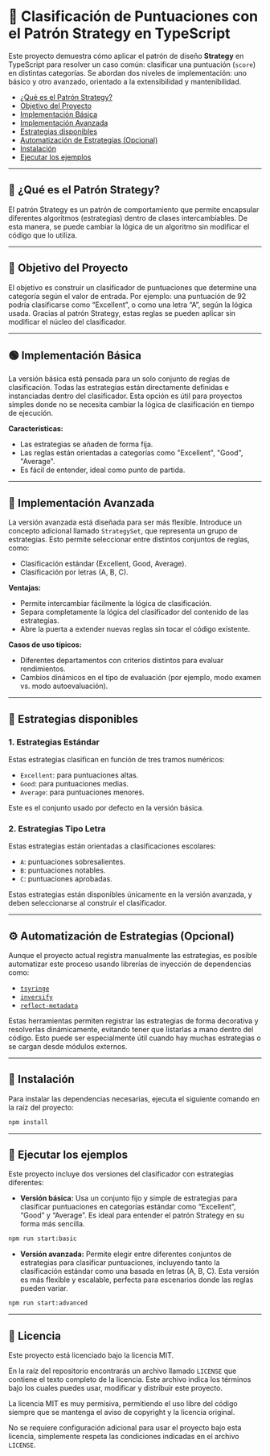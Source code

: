# 🎯 Clasificación de Puntuaciones con el Patrón Strategy en TypeScript

Este proyecto demuestra cómo aplicar el patrón de diseño **Strategy** en TypeScript para resolver un caso común: clasificar una puntuación (`score`) en distintas categorías. Se abordan dos niveles de implementación: uno básico y otro avanzado, orientado a la extensibilidad y mantenibilidad.

- [¿Qué es el Patrón Strategy?](#-qué-es-el-patrón-strategy)
- [Objetivo del Proyecto](#-objetivo-del-proyecto)
- [Implementación Básica](#-implementación-básica)
- [Implementación Avanzada](#-implementación-avanzada)
- [Estrategias disponibles](#-estrategias-disponibles)
- [Automatización de Estrategias (Opcional)](#-automatización-de-estrategias-opcional)
- [Instalación](#-instalación)
- [Ejecutar los ejemplos](#-ejecutar-los-ejemplos)

---

## 🧠 ¿Qué es el Patrón Strategy?

El patrón Strategy es un patrón de comportamiento que permite encapsular diferentes algoritmos (estrategias) dentro de clases intercambiables. De esta manera, se puede cambiar la lógica de un algoritmo sin modificar el código que lo utiliza.

---

## 🎯 Objetivo del Proyecto

El objetivo es construir un clasificador de puntuaciones que determine una categoría según el valor de entrada. Por ejemplo: una puntuación de 92 podría clasificarse como “Excellent”, o como una letra “A”, según la lógica usada. Gracias al patrón Strategy, estas reglas se pueden aplicar sin modificar el núcleo del clasificador.

---

## 🟢 Implementación Básica

La versión básica está pensada para un solo conjunto de reglas de clasificación. Todas las estrategias están directamente definidas e instanciadas dentro del clasificador. Esta opción es útil para proyectos simples donde no se necesita cambiar la lógica de clasificación en tiempo de ejecución.

**Características:**

- Las estrategias se añaden de forma fija.
- Las reglas están orientadas a categorías como "Excellent", "Good", "Average".
- Es fácil de entender, ideal como punto de partida.

---

## 🔵 Implementación Avanzada

La versión avanzada está diseñada para ser más flexible. Introduce un concepto adicional llamado `StrategySet`, que representa un grupo de estrategias. Esto permite seleccionar entre distintos conjuntos de reglas, como:

- Clasificación estándar (Excellent, Good, Average).
- Clasificación por letras (A, B, C).

**Ventajas:**

- Permite intercambiar fácilmente la lógica de clasificación.
- Separa completamente la lógica del clasificador del contenido de las estrategias.
- Abre la puerta a extender nuevas reglas sin tocar el código existente.

**Casos de uso típicos:**

- Diferentes departamentos con criterios distintos para evaluar rendimientos.
- Cambios dinámicos en el tipo de evaluación (por ejemplo, modo examen vs. modo autoevaluación).

---

## 🧠 Estrategias disponibles

### 1. Estrategias Estándar

Estas estrategias clasifican en función de tres tramos numéricos:

- `Excellent`: para puntuaciones altas.
- `Good`: para puntuaciones medias.
- `Average`: para puntuaciones menores.

Este es el conjunto usado por defecto en la versión básica.

### 2. Estrategias Tipo Letra

Estas estrategias están orientadas a clasificaciones escolares:

- `A`: puntuaciones sobresalientes.
- `B`: puntuaciones notables.
- `C`: puntuaciones aprobadas.

Estas estrategias están disponibles únicamente en la versión avanzada, y deben seleccionarse al construir el clasificador.

---

## ⚙️ Automatización de Estrategias (Opcional)

Aunque el proyecto actual registra manualmente las estrategias, es posible automatizar este proceso usando librerías de inyección de dependencias como:

- [`tsyringe`](https://github.com/microsoft/tsyringe)
- [`inversify`](https://github.com/inversify/InversifyJS)
- [`reflect-metadata`](https://www.npmjs.com/package/reflect-metadata)

Estas herramientas permiten registrar las estrategias de forma decorativa y resolverlas dinámicamente, evitando tener que listarlas a mano dentro del código. Esto puede ser especialmente útil cuando hay muchas estrategias o se cargan desde módulos externos.

---

## 💾 Instalación

Para instalar las dependencias necesarias, ejecuta el siguiente comando en la raíz del proyecto:

```bash
npm install
```

---

## 🚀 Ejecutar los ejemplos

Este proyecto incluye dos versiones del clasificador con estrategias diferentes:

- **Versión básica:** Usa un conjunto fijo y simple de estrategias para clasificar puntuaciones en categorías estándar como “Excellent”, “Good” y “Average”. Es ideal para entender el patrón Strategy en su forma más sencilla.

```bash
npm run start:basic
```

- **Versión avanzada:** Permite elegir entre diferentes conjuntos de estrategias para clasificar puntuaciones, incluyendo tanto la clasificación estándar como una basada en letras (A, B, C). Esta versión es más flexible y escalable, perfecta para escenarios donde las reglas pueden variar.

```bash
npm run start:advanced
```

---

## 📝 Licencia

Este proyecto está licenciado bajo la licencia MIT.

En la raíz del repositorio encontrarás un archivo llamado `LICENSE` que contiene el texto completo de la licencia. Este archivo indica los términos bajo los cuales puedes usar, modificar y distribuir este proyecto.

La licencia MIT es muy permisiva, permitiendo el uso libre del código siempre que se mantenga el aviso de copyright y la licencia original.

No se requiere configuración adicional para usar el proyecto bajo esta licencia, simplemente respeta las condiciones indicadas en el archivo `LICENSE`.
